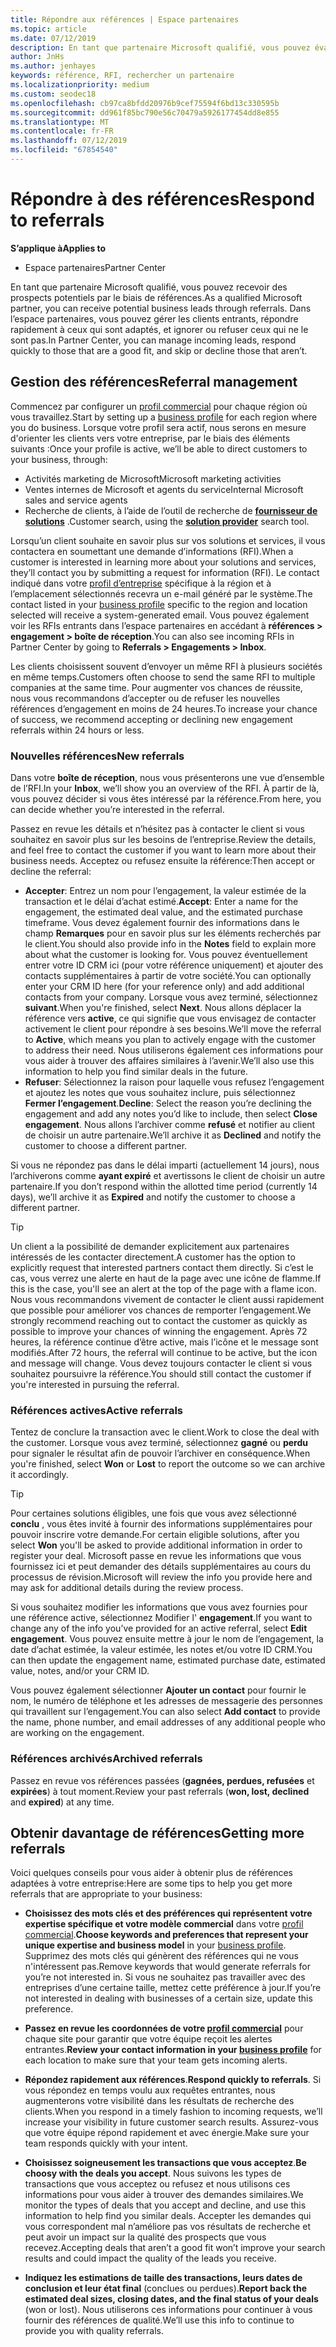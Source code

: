 ```yaml
---
title: Répondre aux références | Espace partenaires
ms.topic: article
ms.date: 07/12/2019
description: En tant que partenaire Microsoft qualifié, vous pouvez évaluer, négocier et répondre aux références via l’espace partenaires.
author: JnHs
ms.author: jenhayes
keywords: référence, RFI, rechercher un partenaire
ms.localizationpriority: medium
ms.custom: seodec18
ms.openlocfilehash: cb97ca8bfdd20976b9cef75594f6bd13c330595b
ms.sourcegitcommit: dd961f85bc790e56c70479a5926177454dd8e855
ms.translationtype: MT
ms.contentlocale: fr-FR
ms.lasthandoff: 07/12/2019
ms.locfileid: "67854540"
---
```

# <a name="respond-to-referrals"></a><span data-ttu-id="5bbab-104">Répondre à des références</span><span class="sxs-lookup"><span data-stu-id="5bbab-104">Respond to referrals</span></span>

<span data-ttu-id="5bbab-105">**S’applique à**</span><span class="sxs-lookup"><span data-stu-id="5bbab-105">**Applies to**</span></span>

-  <span data-ttu-id="5bbab-106">Espace partenaires</span><span class="sxs-lookup"><span data-stu-id="5bbab-106">Partner Center</span></span>

<span data-ttu-id="5bbab-107">En tant que partenaire Microsoft qualifié, vous pouvez recevoir des prospects potentiels par le biais de références.</span><span class="sxs-lookup"><span data-stu-id="5bbab-107">As a qualified Microsoft partner, you can receive potential business leads through referrals.</span></span> <span data-ttu-id="5bbab-108">Dans l’espace partenaires, vous pouvez gérer les clients entrants, répondre rapidement à ceux qui sont adaptés, et ignorer ou refuser ceux qui ne le sont pas.</span><span class="sxs-lookup"><span data-stu-id="5bbab-108">In Partner Center, you can manage incoming leads, respond quickly to those that are a good fit, and skip or decline those that aren’t.</span></span> 

## <a name="referral-management"></a><span data-ttu-id="5bbab-109">Gestion des références</span><span class="sxs-lookup"><span data-stu-id="5bbab-109">Referral management</span></span>

<span data-ttu-id="5bbab-110">Commencez par configurer un [profil commercial](create-a-marketing-profile.md) pour chaque région où vous travaillez.</span><span class="sxs-lookup"><span data-stu-id="5bbab-110">Start by setting up a [business profile](create-a-marketing-profile.md) for each region where you do business.</span></span> <span data-ttu-id="5bbab-111">Lorsque votre profil sera actif, nous serons en mesure d'orienter les clients vers votre entreprise, par le biais des éléments suivants :</span><span class="sxs-lookup"><span data-stu-id="5bbab-111">Once your profile is active, we’ll be able to direct customers to your business, through:</span></span>

*  <span data-ttu-id="5bbab-112">Activités marketing de Microsoft</span><span class="sxs-lookup"><span data-stu-id="5bbab-112">Microsoft marketing activities</span></span>
*  <span data-ttu-id="5bbab-113">Ventes internes de Microsoft et agents du service</span><span class="sxs-lookup"><span data-stu-id="5bbab-113">Internal Microsoft sales and service agents</span></span>
*  <span data-ttu-id="5bbab-114">Recherche de clients, à l’aide de l’outil de recherche de **[fournisseur de solutions](https://www.microsoft.com/solution-providers/home)** .</span><span class="sxs-lookup"><span data-stu-id="5bbab-114">Customer search, using the **[solution provider](https://www.microsoft.com/solution-providers/home)** search tool.</span></span>

<span data-ttu-id="5bbab-115">Lorsqu’un client souhaite en savoir plus sur vos solutions et services, il vous contactera en soumettant une demande d’informations (RFI).</span><span class="sxs-lookup"><span data-stu-id="5bbab-115">When a customer is interested in learning more about your solutions and services, they’ll contact you by submitting a request for information (RFI).</span></span> <span data-ttu-id="5bbab-116">Le contact indiqué dans votre [profil d’entreprise](create-a-marketing-profile.md) spécifique à la région et à l’emplacement sélectionnés recevra un e-mail généré par le système.</span><span class="sxs-lookup"><span data-stu-id="5bbab-116">The contact listed in your [business profile](create-a-marketing-profile.md) specific to the region and location selected will receive a system-generated email.</span></span> <span data-ttu-id="5bbab-117">Vous pouvez également voir les RFIs entrants dans l’espace partenaires en accédant à **références > engagement > boîte de réception**.</span><span class="sxs-lookup"><span data-stu-id="5bbab-117">You can also see incoming RFIs in Partner Center by going to **Referrals > Engagements > Inbox**.</span></span>

<span data-ttu-id="5bbab-118">Les clients choisissent souvent d’envoyer un même RFI à plusieurs sociétés en même temps.</span><span class="sxs-lookup"><span data-stu-id="5bbab-118">Customers often choose to send the same RFI to multiple companies at the same time.</span></span> <span data-ttu-id="5bbab-119">Pour augmenter vos chances de réussite, nous vous recommandons d’accepter ou de refuser les nouvelles références d’engagement en moins de 24 heures.</span><span class="sxs-lookup"><span data-stu-id="5bbab-119">To increase your chance of success, we recommend accepting or declining new engagement referrals within 24 hours or less.</span></span>

### <a name="new-referrals"></a><span data-ttu-id="5bbab-120">Nouvelles références</span><span class="sxs-lookup"><span data-stu-id="5bbab-120">New referrals</span></span>

<span data-ttu-id="5bbab-121">Dans votre **boîte de réception**, nous vous présenterons une vue d’ensemble de l’RFI.</span><span class="sxs-lookup"><span data-stu-id="5bbab-121">In your **Inbox**, we’ll show you an overview of the RFI.</span></span> <span data-ttu-id="5bbab-122">À partir de là, vous pouvez décider si vous êtes intéressé par la référence.</span><span class="sxs-lookup"><span data-stu-id="5bbab-122">From here, you can decide whether you’re interested in the referral.</span></span>

<span data-ttu-id="5bbab-123">Passez en revue les détails et n’hésitez pas à contacter le client si vous souhaitez en savoir plus sur les besoins de l’entreprise.</span><span class="sxs-lookup"><span data-stu-id="5bbab-123">Review the details, and feel free to contact the customer if you want to learn more about their business needs.</span></span> <span data-ttu-id="5bbab-124">Acceptez ou refusez ensuite la référence:</span><span class="sxs-lookup"><span data-stu-id="5bbab-124">Then accept or decline the referral:</span></span>

*  <span data-ttu-id="5bbab-125">**Accepter**: Entrez un nom pour l’engagement, la valeur estimée de la transaction et le délai d’achat estimé.</span><span class="sxs-lookup"><span data-stu-id="5bbab-125">**Accept**: Enter a name for the engagement, the estimated deal value, and the estimated purchase timeframe.</span></span> <span data-ttu-id="5bbab-126">Vous devez également fournir des informations dans le champ **Remarques** pour en savoir plus sur les éléments recherchés par le client.</span><span class="sxs-lookup"><span data-stu-id="5bbab-126">You should also provide info in the **Notes** field to explain more about what the customer is looking for.</span></span> <span data-ttu-id="5bbab-127">Vous pouvez éventuellement entrer votre ID CRM ici (pour votre référence uniquement) et ajouter des contacts supplémentaires à partir de votre société.</span><span class="sxs-lookup"><span data-stu-id="5bbab-127">You can optionally enter your CRM ID here (for your reference only) and add additional contacts from your company.</span></span> <span data-ttu-id="5bbab-128">Lorsque vous avez terminé, sélectionnez **suivant**.</span><span class="sxs-lookup"><span data-stu-id="5bbab-128">When you're finished, select **Next**.</span></span> <span data-ttu-id="5bbab-129">Nous allons déplacer la référence vers **active**, ce qui signifie que vous envisagez de contacter activement le client pour répondre à ses besoins.</span><span class="sxs-lookup"><span data-stu-id="5bbab-129">We’ll move the referral to **Active**, which means you plan to actively engage with the customer to address their need.</span></span> <span data-ttu-id="5bbab-130">Nous utiliserons également ces informations pour vous aider à trouver des affaires similaires à l’avenir.</span><span class="sxs-lookup"><span data-stu-id="5bbab-130">We’ll also use this information to help you find similar deals in the future.</span></span>
*  <span data-ttu-id="5bbab-131">**Refuser**: Sélectionnez la raison pour laquelle vous refusez l’engagement et ajoutez les notes que vous souhaitez inclure, puis sélectionnez **Fermer l’engagement**.</span><span class="sxs-lookup"><span data-stu-id="5bbab-131">**Decline**: Select the reason you’re declining the engagement and add any notes you’d like to include, then select **Close engagement**.</span></span> <span data-ttu-id="5bbab-132">Nous allons l’archiver comme **refusé** et notifier au client de choisir un autre partenaire.</span><span class="sxs-lookup"><span data-stu-id="5bbab-132">We’ll archive it as **Declined** and notify the customer to choose a different partner.</span></span>

<span data-ttu-id="5bbab-133">Si vous ne répondez pas dans le délai imparti (actuellement 14 jours), nous l’archiverons comme **ayant expiré** et avertissons le client de choisir un autre partenaire.</span><span class="sxs-lookup"><span data-stu-id="5bbab-133">If you don’t respond within the allotted time period (currently 14 days), we’ll archive it as **Expired** and notify the customer to choose a different partner.</span></span>

> [!TIP]
> <span data-ttu-id="5bbab-134">Un client a la possibilité de demander explicitement aux partenaires intéressés de les contacter directement.</span><span class="sxs-lookup"><span data-stu-id="5bbab-134">A customer has the option to explicitly request that interested partners contact them directly.</span></span> <span data-ttu-id="5bbab-135">Si c’est le cas, vous verrez une alerte en haut de la page avec une icône de flamme.</span><span class="sxs-lookup"><span data-stu-id="5bbab-135">If this is the case, you'll see an alert at the top of the page with a flame icon.</span></span> <span data-ttu-id="5bbab-136">Nous vous recommandons vivement de contacter le client aussi rapidement que possible pour améliorer vos chances de remporter l’engagement.</span><span class="sxs-lookup"><span data-stu-id="5bbab-136">We strongly recommend reaching out to contact the customer as quickly as possible to improve your chances of winning the engagement.</span></span> <span data-ttu-id="5bbab-137">Après 72 heures, la référence continue d’être active, mais l’icône et le message sont modifiés.</span><span class="sxs-lookup"><span data-stu-id="5bbab-137">After 72 hours, the referral will continue to be active, but the icon and message will change.</span></span> <span data-ttu-id="5bbab-138">Vous devez toujours contacter le client si vous souhaitez poursuivre la référence.</span><span class="sxs-lookup"><span data-stu-id="5bbab-138">You should still contact the customer if you're interested in pursuing the referral.</span></span>

### <a name="active-referrals"></a><span data-ttu-id="5bbab-139">Références actives</span><span class="sxs-lookup"><span data-stu-id="5bbab-139">Active referrals</span></span>

<span data-ttu-id="5bbab-140">Tentez de conclure la transaction avec le client.</span><span class="sxs-lookup"><span data-stu-id="5bbab-140">Work to close the deal with the customer.</span></span> <span data-ttu-id="5bbab-141">Lorsque vous avez terminé, sélectionnez **gagné** ou **perdu** pour signaler le résultat afin de pouvoir l’archiver en conséquence.</span><span class="sxs-lookup"><span data-stu-id="5bbab-141">When you're finished, select **Won** or **Lost** to report the outcome so we can archive it accordingly.</span></span>

> [!TIP]
> <span data-ttu-id="5bbab-142">Pour certaines solutions éligibles, une fois que vous avez sélectionné **conclu** , vous êtes invité à fournir des informations supplémentaires pour pouvoir inscrire votre demande.</span><span class="sxs-lookup"><span data-stu-id="5bbab-142">For certain eligible solutions, after you select **Won** you'll be asked to provide additional information in order to register your deal.</span></span> <span data-ttu-id="5bbab-143">Microsoft passe en revue les informations que vous fournissez ici et peut demander des détails supplémentaires au cours du processus de révision.</span><span class="sxs-lookup"><span data-stu-id="5bbab-143">Microsoft will review the info you provide here and may ask for additional details during the review process.</span></span>

<span data-ttu-id="5bbab-144">Si vous souhaitez modifier les informations que vous avez fournies pour une référence active, sélectionnez Modifier l' **engagement**.</span><span class="sxs-lookup"><span data-stu-id="5bbab-144">If you want to change any of the info you’ve provided for an active referral, select **Edit engagement**.</span></span> <span data-ttu-id="5bbab-145">Vous pouvez ensuite mettre à jour le nom de l’engagement, la date d’achat estimée, la valeur estimée, les notes et/ou votre ID CRM.</span><span class="sxs-lookup"><span data-stu-id="5bbab-145">You can then update the engagement name, estimated purchase date, estimated value, notes, and/or your CRM ID.</span></span>

<span data-ttu-id="5bbab-146">Vous pouvez également sélectionner **Ajouter un contact** pour fournir le nom, le numéro de téléphone et les adresses de messagerie des personnes qui travaillent sur l’engagement.</span><span class="sxs-lookup"><span data-stu-id="5bbab-146">You can also select **Add contact** to provide the name, phone number, and email addresses of any additional people who are working on the engagement.</span></span>


### <a name="archived-referrals"></a><span data-ttu-id="5bbab-147">Références archivés</span><span class="sxs-lookup"><span data-stu-id="5bbab-147">Archived referrals</span></span>

<span data-ttu-id="5bbab-148">Passez en revue vos références passées (**gagnées, perdues, refusées** et **expirées**) à tout moment.</span><span class="sxs-lookup"><span data-stu-id="5bbab-148">Review your past referrals (**won, lost, declined** and **expired**) at any time.</span></span> 

## <a name="getting-more-referrals"></a><span data-ttu-id="5bbab-149">Obtenir davantage de références</span><span class="sxs-lookup"><span data-stu-id="5bbab-149">Getting more referrals</span></span>

<span data-ttu-id="5bbab-150">Voici quelques conseils pour vous aider à obtenir plus de références adaptées à votre entreprise:</span><span class="sxs-lookup"><span data-stu-id="5bbab-150">Here are some tips to help you get more referrals that are appropriate to your business:</span></span>

*  <span data-ttu-id="5bbab-151">**Choisissez des mots clés et des préférences qui représentent votre expertise spécifique et votre modèle commercial** dans votre [profil commercial](create-a-marketing-profile.md).</span><span class="sxs-lookup"><span data-stu-id="5bbab-151">**Choose keywords and preferences that represent your unique expertise and business model** in your [business profile](create-a-marketing-profile.md).</span></span> <span data-ttu-id="5bbab-152">Supprimez des mots clés qui génèrent des références qui ne vous n'intéressent pas.</span><span class="sxs-lookup"><span data-stu-id="5bbab-152">Remove keywords that would generate referrals for you’re not interested in.</span></span> <span data-ttu-id="5bbab-153">Si vous ne souhaitez pas travailler avec des entreprises d’une certaine taille, mettez cette préférence à jour.</span><span class="sxs-lookup"><span data-stu-id="5bbab-153">If you’re not interested in dealing with businesses of a certain size, update this preference.</span></span>

*  <span data-ttu-id="5bbab-154">**Passez en revue les coordonnées de votre [profil commercial](create-a-marketing-profile.md)** pour chaque site pour garantir que votre équipe reçoit les alertes entrantes.</span><span class="sxs-lookup"><span data-stu-id="5bbab-154">**Review your contact information in your [business profile](create-a-marketing-profile.md)** for each location to make sure that your team gets incoming alerts.</span></span>

*  <span data-ttu-id="5bbab-155">**Répondez rapidement aux références**.</span><span class="sxs-lookup"><span data-stu-id="5bbab-155">**Respond quickly to referrals**.</span></span> <span data-ttu-id="5bbab-156">Si vous répondez en temps voulu aux requêtes entrantes, nous augmenterons votre visibilité dans les résultats de recherche des clients.</span><span class="sxs-lookup"><span data-stu-id="5bbab-156">When you respond in a timely fashion to incoming requests, we’ll increase your visibility in future customer search results.</span></span> <span data-ttu-id="5bbab-157">Assurez-vous que votre équipe répond rapidement et avec énergie.</span><span class="sxs-lookup"><span data-stu-id="5bbab-157">Make sure your team responds quickly with your intent.</span></span>

*  <span data-ttu-id="5bbab-158">**Choisissez soigneusement les transactions que vous acceptez**.</span><span class="sxs-lookup"><span data-stu-id="5bbab-158">**Be choosy with the deals you accept**.</span></span> <span data-ttu-id="5bbab-159">Nous suivons les types de transactions que vous acceptez ou refusez et nous utilisons ces informations pour vous aider à trouver des demandes similaires.</span><span class="sxs-lookup"><span data-stu-id="5bbab-159">We monitor the types of deals that you accept and decline, and use this information to help find you similar deals.</span></span> <span data-ttu-id="5bbab-160">Accepter les demandes qui vous correspondent mal n’améliore pas vos résultats de recherche et peut avoir un impact sur la qualité des prospects que vous recevez.</span><span class="sxs-lookup"><span data-stu-id="5bbab-160">Accepting deals that aren’t a good fit won’t improve your search results and could impact the quality of the leads you receive.</span></span>

*  <span data-ttu-id="5bbab-161">**Indiquez les estimations de taille des transactions, leurs dates de conclusion et leur état final** (conclues ou perdues).</span><span class="sxs-lookup"><span data-stu-id="5bbab-161">**Report back the estimated deal sizes, closing dates, and the final status of your deals** (won or lost).</span></span> <span data-ttu-id="5bbab-162">Nous utiliserons ces informations pour continuer à vous fournir des références de qualité.</span><span class="sxs-lookup"><span data-stu-id="5bbab-162">We’ll use this info to continue to provide you with quality referrals.</span></span>
